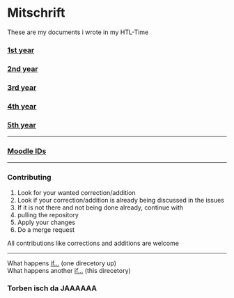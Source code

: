 # Mitschrift
These are my documents i wrote in my HTL-Time

### [1st year](./1/README.md)
### [2nd year](./2/README.md)
### [3rd year](./3/README.md)
### [4th year](./4/README.md)
### [5th year](./5/README.md)

---

### [Moodle IDs](./moodle/ID.md)

---

### Contributing

1. Look for your wanted correction/addition
2. Look if your correction/addition is already being discussed in the issues
3. If it is not there and not being done already, continue with
4. pulling the repository
5. Apply your changes
6. Do a merge request

All contributions like corrections and additions are welcome

---

What happens [if...](./..) (one direcetory up)<br>
What happens another [if...](./.) (this direcetory)
### Torben isch da JAAAAAA
